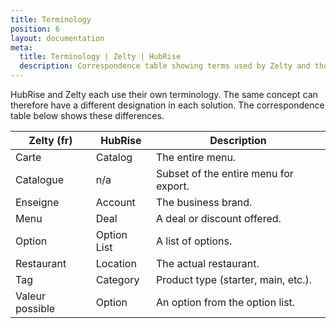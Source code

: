```yaml
---
title: Terminology
position: 6
layout: documentation
meta:
  title: Terminology | Zelty | HubRise
  description: Correspondence table showing terms used by Zelty and those used on HubRise for the same concept. Connect apps and synchronise your data.
---
```


HubRise and Zelty each use their own terminology. The same concept can therefore have a different designation in each solution. The correspondence table below shows these differences.

| Zelty (fr)      | HubRise     | Description                           |
| --------------- | ----------- | ------------------------------------- |
| Carte           | Catalog     | The entire menu.                      |
| Catalogue       | n/a         | Subset of the entire menu for export. |
| Enseigne        | Account     | The business brand.                   |
| Menu            | Deal        | A deal or discount offered.           |
| Option          | Option List | A list of options.                    |
| Restaurant      | Location    | The actual restaurant.                |
| Tag             | Category    | Product type (starter, main, etc.).   |
| Valeur possible | Option      | An option from the option list.       |
